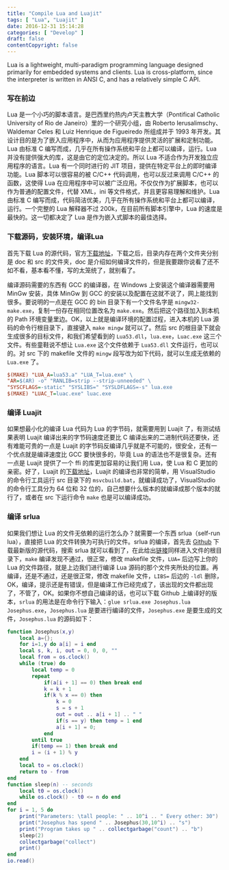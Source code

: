 ```yaml
---
title: "Compile Lua and Luajit"
tags: [ "Lua", "Luajit" ]
date: 2016-12-31 15:14:28
categories: [ "Develop" ]
draft: false
contentCopyright: false
---
```


Lua is a lightweight, multi-paradigm programming language designed primarily for embedded systems and clients. Lua is cross-platform, since the interpreter is written in ANSI C, and has a relatively simple C API.
<!--more-->

### 写在前边

Lua 是一个小巧的脚本语言。是巴西里约热内卢天主教大学（Pontifical Catholic University of Rio de Janeiro）里的一个研究小组，由 Roberto Ierusalimschy、Waldemar Celes 和 Luiz Henrique de Figueiredo 所组成并于 1993 年开发。其设计目的是为了嵌入应用程序中，从而为应用程序提供灵活的扩展和定制功能。Lua 由标准 C 编写而成，几乎在所有操作系统和平台上都可以编译，运行。Lua 并没有提供强大的库，这是由它的定位决定的。所以 Lua 不适合作为开发独立应用程序的语言。Lua 有一个同时进行的 JIT 项目，提供在特定平台上的即时编译功能。Lua 脚本可以很容易的被 C/C++ 代码调用，也可以反过来调用 C/C++ 的函数，这使得 Lua 在应用程序中可以被广泛应用。不仅仅作为扩展脚本，也可以作为普通的配置文件，代替 XML，ini 等文件格式，并且更容易理解和维护。Lua 由标准 C 编写而成，代码简洁优美，几乎在所有操作系统和平台上都可以编译，运行。一个完整的 Lua 解释器不过 200k，在目前所有脚本引擎中，Lua 的速度是最快的。这一切都决定了 Lua 是作为嵌入式脚本的最佳选择。

### 下载源码，安装环境，编译Lua

首先下载 Lua 的源代码，官方[下载地址](http://www.lua.org/download.html)，下载之后，目录内存在两个文件夹分别是 doc 和 src 的文件夹，doc 是介绍如何编译文件的，但是我要跟你说看了还不如不看，基本看不懂，写的太笼统了，就别看了。

编译源码需要的东西有 GCC 的编译器，在 Windows 上安装这个编译器需要用 MinGw 安装，具体 MinGw 到 GCC 的安装以及配置在这就不说了，网上能找到很多。要说明的一点是在 GCC 的 bin 目录下有一个文件名字是 `mingw32-make.exe`，复制一份存在相同位置改名为 `make.exe`。然后把这个路径加入到本机的 Path 环境变量里边。OK，以上就是编译环境的配置过程，进入本机的 Lua 源码的命令行根目录下，直接键入 `make mingw` 就可以了。然后 src 的根目录下就会生成很多的目标文件，和我们希望看到的 `Lua53.dll`，`lua.exe`，`Luac.exe` 这三个文件。有些童鞋说不想让 `Lua.exe` 这个文件依赖于 `Lua53.dll` 文件运行，也可以的。对 src 下的 makefile 文件的 `mingw` 段写改为如下代码，就可以生成无依赖的 `Lua.exe` 了。

``` ini
$(MAKE) "LUA_A=lua53.a" "LUA_T=lua.exe" \
"AR=$(AR) -o" "RANLIB=strip --strip-unneeded" \
"SYSCFLAGS=-static" "SYSLIBS=" "SYSLDFLAGS=-s" lua.exe
$(MAKE) "LUAC_T=luac.exe" luac.exe
```

### 编译 Luajit

如果想最小化的编译 Lua 代码为 Lua 的字节码，就需要用到 Luajit 了，有测试结果表明 Luajit 编译出来的字节码速度还要比 C 编译出来的二进制代码还要快，还有难能可贵的一点是 Luajit 的字节码反编译几乎就是不可能的，很安全，还有一个优点就是编译速度比 GCC 要快很多的，毕竟 Lua 的语法也不是很复杂。还有一点是 Luajit 提供了一个 ffi 的库更加容易的让我们用 Lua，使 Lua 和 C 更加的亲密。好了，Luajit 的[下载地址](http://luajit.org/download.html)，Luajit 的编译也非常的简单，用 VisualStudio 的命令行工具运行 src 目录下的 `msvcbuild.bat`，就编译成功了，VisualStudio 的命令行工具分为 64 位和 32 位的，自己想要什么版本的就编译成那个版本的就行了，或者在 src 下运行命令 `make` 也是可以编译成功。

### 编译 srlua

如果我们想让 Lua 的文件无依赖的运行怎么办？就需要一个东西 srlua（self-run lua），直接把 Lua 的文件转换为可执行的文件。srlua 的编译，首先去 [Github](https://github.com) 下载最新版的源代码，搜索 srlua 就可以看到了，在此给出[链接](https://github.com/LuaDist/srlua)同样进入文件的根目录下，`make` 编译发现不通过，很正常，修改 makefile 文件，`LUA=` 后边写上你的 Lua 的文件路径，就是上边我们进行编译 Lua 源码的那个文件夹所处的位置。再编译，还是不通过，还是很正常，修改 makefile 文件，`LIBS=` 后边的 `-ldl` 删除，OK，编译，提示还是有错误，但是编译工作已经完成了，该出现的文件都出现了，不管了，OK。如果你不想自己编译的话，也可以下载 Github 上编译好的版本，`srlua` 的用法是在命令行下输入：`glue srlua.exe Josephus.lua Josephus.exe`，`Josephus.lua` 是要进行编译的文件，`Josephus.exe` 是要生成的文件，`Josephus.lua` 的源码如下：

``` lua
function Josephus(x,y)
    local a={};
    for i=1,y do a[i] = i end
    local s, k, i, out = 0, 0, 0, ""
    local from = os.clock()
    while (true) do
        local temp = 0
        repeat
            if(a[i + 1] == 0) then break end
            k = k + 1
            if(k % x == 0) then
                k = 0
                s = s + 1
                out = out .. a[i + 1] .. " "
                if(s == y) then temp = 1 end
                a[i + 1] = 0;
            end
        until true
        if(temp == 1) then break end
        i = (i + 1) % y
    end
    local to = os.clock()
    return to - from
end
function sleep(n) -- seconds
    local t0 = os.clock()
    while os.clock() - t0 <= n do end
end
for i = 1, 5 do
    print("Parameters: \tall people: " .. 10^i .. " Every other: 30")
    print("Josephus has spend " .. Josephus(30,10^i) .. "s")
    print("Program takes up " .. collectgarbage("count") .. "b")
    sleep(2)
    collectgarbage("collect")
    print()
end
io.read()
```

